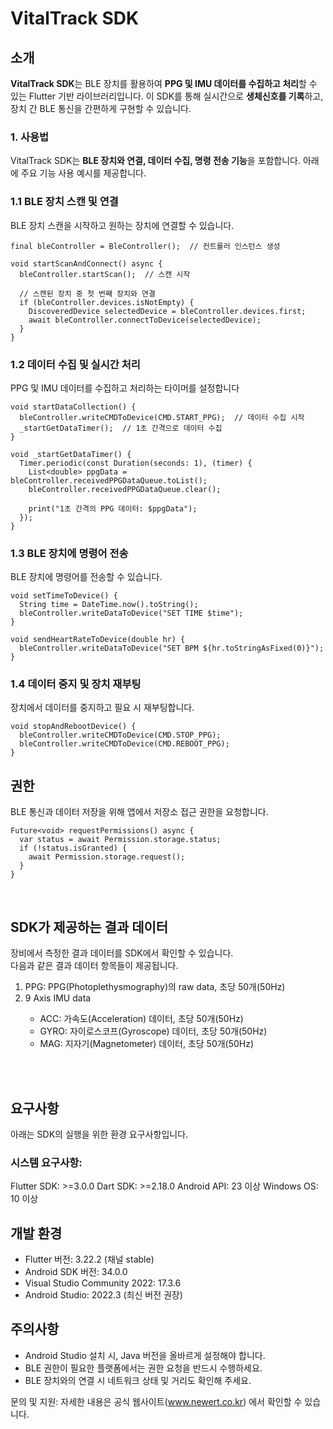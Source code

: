 # VitalTrack SDK

## 소개
**VitalTrack SDK**는 BLE 장치를 활용하여 **PPG 및 IMU 데이터를 수집하고 처리**할 수 있는 Flutter 기반 라이브러리입니다. 
이 SDK를 통해 실시간으로 **생체신호를 기록**하고, 장치 간 BLE 통신을 간편하게 구현할 수 있습니다.

### 1. 사용법
VitalTrack SDK는 **BLE 장치와 연결, 데이터 수집, 명령 전송 기능**을 포함합니다. 아래에 주요 기능 사용 예시를 제공합니다.

### 1.1 BLE 장치 스캔 및 연결
BLE 장치 스캔을 시작하고 원하는 장치에 연결할 수 있습니다.
``` 
final bleController = BleController();  // 컨트롤러 인스턴스 생성

void startScanAndConnect() async {
  bleController.startScan();  // 스캔 시작

  // 스캔된 장치 중 첫 번째 장치와 연결
  if (bleController.devices.isNotEmpty) {
    DiscoveredDevice selectedDevice = bleController.devices.first;
    await bleController.connectToDevice(selectedDevice);
  }
}
```

### 1.2 데이터 수집 및 실시간 처리
PPG 및 IMU 데이터를 수집하고 처리하는 타이머를 설정합니다

```
void startDataCollection() {
  bleController.writeCMDToDevice(CMD.START_PPG);  // 데이터 수집 시작
  _startGetDataTimer();  // 1초 간격으로 데이터 수집
}

void _startGetDataTimer() {
  Timer.periodic(const Duration(seconds: 1), (timer) {
    List<double> ppgData = bleController.receivedPPGDataQueue.toList();
    bleController.receivedPPGDataQueue.clear();

    print("1초 간격의 PPG 데이터: $ppgData");
  });
}
```

### 1.3 BLE 장치에 명령어 전송
BLE 장치에 명령어를 전송할 수 있습니다.
```
void setTimeToDevice() {
  String time = DateTime.now().toString();
  bleController.writeDataToDevice("SET TIME $time");
}

void sendHeartRateToDevice(double hr) {
  bleController.writeDataToDevice("SET BPM ${hr.toStringAsFixed(0)}");
}
```


### 1.4 데이터 중지 및 장치 재부팅
장치에서 데이터를 중지하고 필요 시 재부팅합니다.
```
void stopAndRebootDevice() {
  bleController.writeCMDToDevice(CMD.STOP_PPG);
  bleController.writeCMDToDevice(CMD.REBOOT_PPG);
}
```

## 권한
BLE 통신과 데이터 저장을 위해 앱에서 저장소 접근 권한을 요청합니다.
```
Future<void> requestPermissions() async {
  var status = await Permission.storage.status;
  if (!status.isGranted) {
    await Permission.storage.request();
  }
}
```
</br>

## SDK가 제공하는 결과 데이터
장비에서 측정한 결과 데이터를 SDK에서 확인할 수 있습니다.</br>
다음과 같은 결과 데이터 항목들이 제공됩니다.
<ol>
<li>PPG: PPG(Photoplethysmography)의 raw data, 초당 50개(50Hz)</li> 
<li>9 Axis IMU data</li>   
 <ul>
   <li>
     ACC: 가속도(Acceleration) 데이터, 초당 50개(50Hz)
   </li>
   <li>
     GYRO: 자이로스코프(Gyroscope) 데이터, 초당 50개(50Hz)
   </li>
   <li>
     MAG: 지자기(Magnetometer) 데이터, 초당 50개(50Hz)
   </li>   
 </ul>
</ol>

</br>
</br>



## 요구사항
아래는 SDK의 실행을 위한 환경 요구사항입니다.

### 시스템 요구사항:
Flutter SDK: >=3.0.0
Dart SDK: >=2.18.0
Android API: 23 이상
Windows OS: 10 이상

## 개발 환경
- Flutter 버전: 3.22.2 (채널 stable)
- Android SDK 버전: 34.0.0
- Visual Studio Community 2022: 17.3.6
- Android Studio: 2022.3 (최신 버전 권장)

## 주의사항
- Android Studio 설치 시, Java 버전을 올바르게 설정해야 합니다.
- BLE 권한이 필요한 플랫폼에서는 권한 요청을 반드시 수행하세요.
- BLE 장치와의 연결 시 네트워크 상태 및 거리도 확인해 주세요.


문의 및 지원: 자세한 내용은 공식 웹사이트(www.newert.co.kr) 에서 확인할 수 있습니다.
